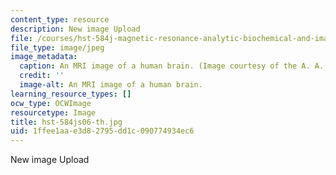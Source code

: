 ```yaml
---
content_type: resource
description: New image Upload
file: /courses/hst-584j-magnetic-resonance-analytic-biochemical-and-imaging-techniques-spring-2006/1ffee1aae3d82795dd1c090774934ec6_hst-584js06-th.jpg
file_type: image/jpeg
image_metadata:
  caption: An MRI image of a human brain. (Image courtesy of the A. A. Martinos Center.)
  credit: ''
  image-alt: An MRI image of a human brain.
learning_resource_types: []
ocw_type: OCWImage
resourcetype: Image
title: hst-584js06-th.jpg
uid: 1ffee1aa-e3d8-2795-dd1c-090774934ec6
---
```

New image Upload


